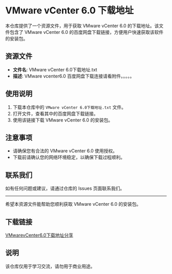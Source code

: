 # VMware vCenter 6.0 下载地址

本仓库提供了一个资源文件，用于获取 VMware vCenter 6.0 的下载地址。该文件包含了 VMware vCenter 6.0 的百度网盘下载链接，方便用户快速获取该软件的安装包。

## 资源文件

- **文件名**: VMware vCenter 6.0下载地址.txt
- **描述**: VMware vcenter6.0 百度网盘下载连接请看附件。。。。。

## 使用说明

1. 下载本仓库中的 `VMware vCenter 6.0下载地址.txt` 文件。
2. 打开文件，查看其中的百度网盘下载链接。
3. 使用该链接下载 VMware vCenter 6.0 的安装包。

## 注意事项

- 请确保您有合法的 VMware vCenter 6.0 使用授权。
- 下载前请确认您的网络环境稳定，以确保下载过程顺利。

## 联系我们

如有任何问题或建议，请通过仓库的 Issues 页面联系我们。

---

希望本资源文件能帮助您顺利获取 VMware vCenter 6.0 的安装包。

## 下载链接
[VMwarevCenter6.0下载地址分享](https://pan.quark.cn/s/3c7273361444)

## 说明

该仓库仅用于学习交流，请勿用于商业用途。
